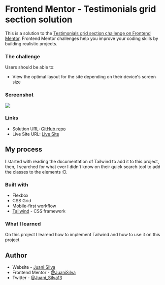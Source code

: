 # Frontend Mentor - Testimonials grid section solution

This is a solution to the [Testimonials grid section challenge on Frontend Mentor](https://www.frontendmentor.io/challenges/testimonials-grid-section-Nnw6J7Un7). Frontend Mentor challenges help you improve your coding skills by building realistic projects. 
### The challenge

Users should be able to:

- View the optimal layout for the site depending on their device's screen size

### Screenshot

![](./PreView.png)

### Links

- Solution URL: [GitHub repo](https://github.com/JuaniSilva/Testimonials-FEM/settings/pages)
- Live Site URL: [Live Site](https://juanisilva.github.io/Testimonials-FEM/)

## My process
I started with reading the documentation of Tailwind to add it to this project, then, I searched for what ever I didn't know on their quick search tool to add the classes to the elements :D.
### Built with

- Flexbox
- CSS Grid
- Mobile-first workflow
- [Tailwind](https://tailwindcss.com/) - CSS framework

### What I learned

On this project I learend how to implement Tailwind and how to use it on this project
## Author

- Website - [Juani Silva](https://github.com/JuaniSilva)
- Frontend Mentor - [@JuaniSilva](https://www.frontendmentor.io/profile/JuaniSilva)
- Twitter - [@Juani_Silva13](https://twitter.com/Juani_Silva13)
